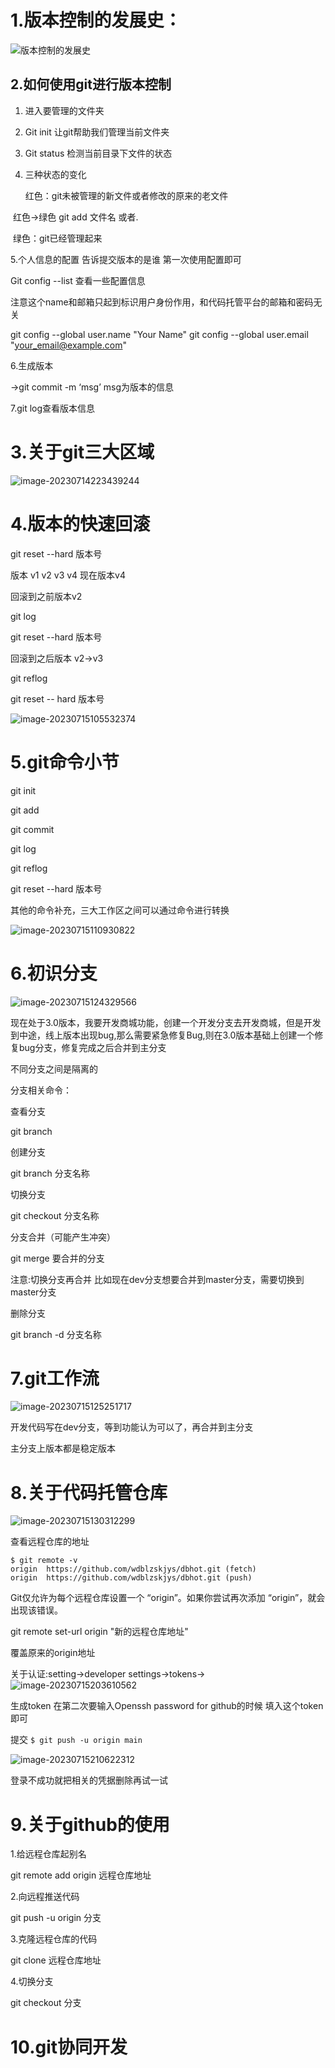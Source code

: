 # 1.版本控制的发展史：

![版本控制的发展史](C:\Users\减肥的小胖子\Desktop\关于Git\版本控制的发展史.png)

## 2.如何使用git进行版本控制

1. 进入要管理的文件夹

2. Git init 让git帮助我们管理当前文件夹

3. Git status 检测当前目录下文件的状态

4. 三种状态的变化

   红色：git未被管理的新文件或者修改的原来的老文件 

​       红色->绿色 git add 文件名 或者.

​      绿色：git已经管理起来 

 5.个人信息的配置 告诉提交版本的是谁 第一次使用配置即可

Git config --list 查看一些配置信息

注意这个name和邮箱只起到标识用户身份作用，和代码托管平台的邮箱和密码无关

git config --global user.name "Your Name"
git config --global user.email "your_email@example.com"

 6.生成版本

->git commit -m ‘msg’    msg为版本的信息

7.git log查看版本信息

#  3.关于git三大区域

![image-20230714223439244](C:\Users\减肥的小胖子\AppData\Roaming\Typora\typora-user-images\image-20230714223439244.png)

 

#  4.版本的快速回滚

git reset --hard 版本号

版本 v1 v2 v3 v4 现在版本v4

回滚到之前版本v2

git log

git reset --hard 版本号

回滚到之后版本 v2->v3

git reflog

git reset -- hard 版本号

![image-20230715105532374](C:\Users\减肥的小胖子\AppData\Roaming\Typora\typora-user-images\image-20230715105532374.png)

# 5.git命令小节

git init 

git add

git commit

git log

git reflog

git reset --hard 版本号

其他的命令补充，三大工作区之间可以通过命令进行转换

![image-20230715110930822](C:\Users\减肥的小胖子\AppData\Roaming\Typora\typora-user-images\image-20230715110930822.png)

# 6.初识分支

![image-20230715124329566](C:\Users\减肥的小胖子\AppData\Roaming\Typora\typora-user-images\image-20230715124329566.png)

现在处于3.0版本，我要开发商城功能，创建一个开发分支去开发商城，但是开发到中途，线上版本出现bug,那么需要紧急修复Bug,则在3.0版本基础上创建一个修复bug分支，修复完成之后合并到主分支

不同分支之间是隔离的 

分支相关命令：

查看分支

git branch 

创建分支

git branch 分支名称

切换分支 

git checkout 分支名称

分支合并（可能产生冲突）

git merge 要合并的分支

注意:切换分支再合并 比如现在dev分支想要合并到master分支，需要切换到master分支

删除分支 

git branch -d 分支名称

# 7.git工作流

![image-20230715125251717](C:\Users\减肥的小胖子\AppData\Roaming\Typora\typora-user-images\image-20230715125251717.png)

开发代码写在dev分支，等到功能认为可以了，再合并到主分支

主分支上版本都是稳定版本

# 8.关于代码托管仓库

![image-20230715130312299](C:\Users\减肥的小胖子\AppData\Roaming\Typora\typora-user-images\image-20230715130312299.png)

查看远程仓库的地址

   `$ git remote -v                                                                  origin  https://github.com/wdblzskjys/dbhot.git (fetch)                          origin  https://github.com/wdblzskjys/dbhot.git (push)                          `    

Git仅允许为每个远程仓库设置一个 “origin”。如果你尝试再次添加 “origin”，就会出现该错误。

git remote set-url origin "新的远程仓库地址"

覆盖原来的origin地址

关于认证:setting->developer settings->tokens->![image-20230715203610562](C:\Users\减肥的小胖子\AppData\Roaming\Typora\typora-user-images\image-20230715203610562.png)

生成token 在第二次要输入Openssh password for github的时候 填入这个token即可

提交     `$ git push -u origin main`    

![image-20230715210622312](C:\Users\减肥的小胖子\AppData\Roaming\Typora\typora-user-images\image-20230715210622312.png)

登录不成功就把相关的凭据删除再试一试

# 9.关于github的使用

1.给远程仓库起别名

git remote add origin 远程仓库地址

2.向远程推送代码

git push -u origin 分支

3.克隆远程仓库的代码

git clone 远程仓库地址

4.切换分支

git checkout 分支

# 10.git协同开发
